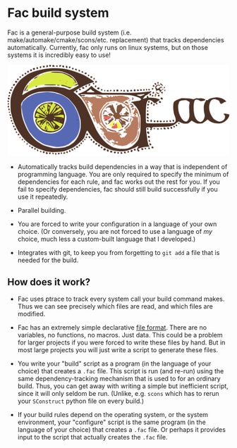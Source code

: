 # Fac build system

Fac is a general-purpose build system
(i.e. make/automake/cmake/scons/etc. replacement) that tracks
dependencies automatically.  Currently, fac only runs on linux
systems, but on those systems it is incredibly easy to use!

<img src="kells-fac.svg" alt="Fac"/>

* Automatically tracks build dependencies in a way that is independent
  of programming language.  You are only required to specify the
  minimum of dependencies for each rule, and fac works out the rest
  for you.  If you fail to specify dependencies, fac should still
  build successfully if you use it repeatedly.

* Parallel building.

* You are forced to write your configuration in a language of your own
  choice.  (Or conversely, you are not forced to use a language of
  *my* choice, much less a custom-built language that I developed.)

* Integrates with git, to keep you from forgetting to `git add` a file
  that is needed for the build.

## How does it work?

- Fac uses ptrace to track every system call your build command makes.
  Thus we can see precisely which files are read, and which files are
  modified.

- Fac has an extremely simple declarative
  [file format](documentation.html).  There are no variables, no
  functions, no macros.  Just data.  This could be a problem for
  larger projects if you were forced to write these files by hand.
  But in most large projects you will just write a script to generate
  these files.

- You write your "build" script as a program (in the language of your
  choice) that creates a `.fac` file.  This script is run (and
  re-run) using the same dependency-tracking mechanism that is used to
  for an ordinary build.  Thus, you can get away with writing a simple
  but inefficient script, since it will only seldom be run.  (Unlike,
  e.g. `scons` which has to rerun your `SConstruct` python file on
  every build.)

- If your build rules depend on the operating system, or the system
  environment, your "configure" script is the same program (in the
  language of your choice) that creates a `.fac` file.  Or perhaps
  it provides input to the script that actually creates the `.fac`
  file.
